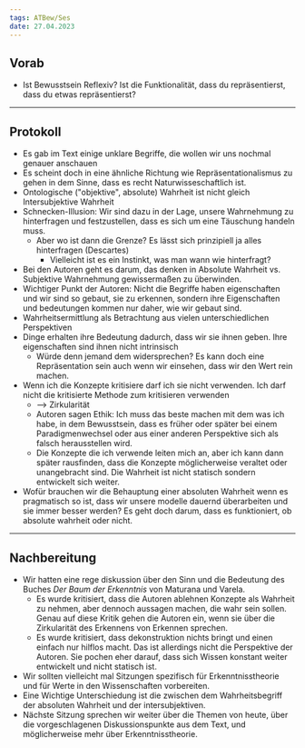 ```yaml
---
tags: ATBew/Ses
date: 27.04.2023
---
```


## Vorab
- Ist Bewusstsein Reflexiv? Ist die Funktionalität, dass du repräsentierst, dass du etwas repräsentierst?

---
## Protokoll
- Es gab im Text einige unklare Begriffe, die wollen wir uns nochmal genauer anschauen
- Es scheint doch in eine ähnliche Richtung wie Repräsentationalismus zu gehen in dem Sinne, dass es recht Naturwisseschaftlich ist.
- Ontologische ("objektive", absolute) Wahrheit ist nicht gleich Intersubjektive Wahrheit
- Schnecken-Illusion: Wir sind dazu in der Lage, unsere Wahrnehmung zu hinterfragen und festzustellen, dass es sich um eine Täuschung handeln muss.
	- Aber wo ist dann die Grenze? Es lässt sich prinzipiell ja alles hinterfragen (Descartes)
		- Vielleicht ist es ein Instinkt, was man wann wie hinterfragt?
- Bei den Autoren geht es darum, das denken in Absolute Wahrheit vs. Subjektive Wahrnehmung gewissermaßen zu überwinden.
- Wichtiger Punkt der Autoren: Nicht die Begriffe haben eigenschaften und wir sind so gebaut, sie zu erkennen, sondern ihre Eigenschaften und bedeutungen kommen nur daher, wie wir gebaut sind.
- Wahrheitsermittlung als Betrachtung aus vielen unterschiedlichen Perspektiven
- Dinge erhalten ihre Bedeutung dadurch, dass wir sie ihnen geben. Ihre eigenschaften sind ihnen nicht intrinsisch
	- Würde denn jemand dem widersprechen? Es kann doch eine Repräsentation sein auch wenn wir einsehen, dass wir den Wert rein machen.
- Wenn ich die Konzepte kritisiere darf ich sie nicht verwenden. Ich darf nicht die kritisierte Methode zum kritisieren verwenden
	- --> Zirkularität
	- Autoren sagen Ethik: Ich muss das beste machen mit dem was ich habe, in dem Bewusstsein, dass es früher oder später bei einem Paradigmenwechsel oder aus einer anderen Perspektive sich als falsch herausstellen wird.
	- Die Konzepte die ich verwende leiten mich an, aber ich kann dann später rausfinden, dass die Konzepte möglicherweise veraltet oder unangebracht sind. Die Wahrheit ist nicht statisch sondern entwickelt sich weiter.
- Wofür brauchen wir die Behauptung einer absoluten Wahrheit wenn es pragmatisch so ist, dass wir unsere modelle dauernd überarbeiten und sie immer besser werden? Es geht doch darum, dass es funktioniert, ob absolute wahrheit oder nicht.

---
## Nachbereitung
- Wir hatten eine rege diskussion über den Sinn und die Bedeutung des Buches *Der Baum der Erkenntnis* von Maturana und Varela.
	- Es wurde kritisiert, dass die Autoren ablehnen Konzepte als Wahrheit zu nehmen, aber dennoch aussagen machen, die wahr sein sollen. Genau auf diese Kritik gehen die Autoren ein, wenn sie über die Zirkularität des Erkennens von Erkennen sprechen. 
	- Es wurde kritisiert, dass dekonstruktion nichts bringt und einen einfach nur hilflos macht. Das ist allerdings nicht die Perspektive der Autoren. Sie pochen eher darauf, dass sich Wissen konstant weiter entwickelt und nicht statisch ist.
- Wir sollten vielleicht mal Sitzungen spezifisch für Erkenntnisstheorie und für Werte in den Wissenschaften vorbereiten.
- Eine Wichtige Unterschiedung ist die zwischen dem Wahrheitsbegriff der absoluten Wahrheit und der intersubjektiven.
- Nächste Sitzung sprechen wir weiter über die Themen von heute, über die vorgeschlagenen Diskussionspunkte aus dem Text, und möglicherweise mehr über Erkenntnisstheorie.
